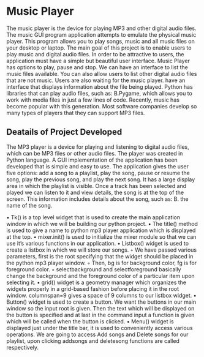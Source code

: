 # Music Player

<p>
The music player is the device for playing MP3 and other digital audio files. The music GUI program application attempts to emulate the physical music player. This program allows you to play songs, music and all music files on your desktop or
laptop. The main goal of this project is to enable users to play music and digital audio files. In order to be attractive to users, the application must have a simple but beautiful user interface. Music Player has options to play, pause and stop. We can have an interface to list the music files available. You can also allow users to list
other digital audio files that are not music. Users are also waiting for the music player. have an interface that displays information about the file being played. Python has libraries that can play audio files, such as: B.Pygame, which allows you to work with media files in just a few lines of code. Recently, music has become popular with this generation. Most software companies develop so many types of players that they can support MP3 files. 
</p>

## Deatails of Project Developed

<p>
The MP3 player is a device for playing and listening to digital audio files, which can be MP3 	files or other audio files. The player was created in Python language. A GUI implementation 	of the application has been developed that is simple and easy to use. The application gives 	the user five options: add a song to a playlist, play the song, pause or resume the song, 	play the previous song, and play the next song. It has a large display area in which the 	playlist is visible. Once a track has been selected and played we can listen to it and view 	details, the song is at the top of the screen. This information includes details about the 	song, such as: B. the name of the song.
</p>

•	Tk() is a top level widget that is used to create the main application window in which we will be building our python project.
•	The title() method is used to give a name to python mp3 player application which is displayed at the top.
•	mixer.init() is used to initialize the mixer module so that we can use it’s various functions in our application.
•	Listbox() widget is used to create a listbox in which we will store our songs.
    ◦	We have passed various parameters, first is the root specifying that the widget should be placed in the python mp3 player window.
    ◦	Then, bg is for background color, fg is for foreground color.
    ◦	selectbackground and selectforeground basically change the background and the foreground color of a particular item upon selecting it.
•	grid() widget is a geometry manager which organizes the widgets properly in a grid-based fashion before placing it in the root window. columnspan=9 gives a space of 9 columns to our listbox widget.
•	Button() widget is used to create a button. We want the buttons in our main window so the input root is given. Then the text which will be displayed on the button is specified and at last in the command input a function is given which will be called when the button is clicked.
•	Menu() widget is displayed just under the title bar, it is used to conveniently access various operations. We are going to access Add songs and Delete songs for our playlist, upon clicking addsongs and deletesong functions are called respectively.
